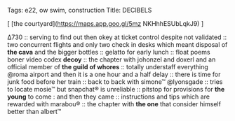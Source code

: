 Tags: e22, ow swim, construction
Title: DECIBELS
  
[ [the courtyard](https://maps.app.goo.gl/5mz NKHhhESUbLqkJ9) ]

Δ730 :: serving to find out then okey at ticket control despite not validated :: two concurrent flights and only two check in desks which meant disposal of **the cava** and the bigger bottles :: gelatto for early lunch :: float poems boner video codex **decoy** :: the chapter with johonzel and doxerl and an official member of **the guild of whores** :: totally understaff everything @roma airport and then it is a one hour and a half delay :: there is time for junk food before her train :: back to back with simone™ @lyonsgade :: tries to locate mosie™ but snapchat® is unreliable :: pitstop for provisions for **the young** to come : and then they came :: instructions and tips which are rewarded with marabou® :: the chapter with **the one** that consider himself better than albert™  
